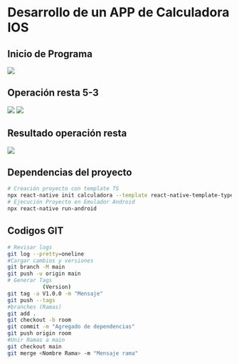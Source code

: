 # Desarrollo de un APP de Calculadora IOS


## Inicio de Programa
![](img/1.png)

## Operación resta 5-3
![](img/2.png) ![](img/3.png)

## Resultado operación resta
![](img/4.png) 


## Dependencias del proyecto

```bash
# Creación proyecto con template TS
npx react-native init calculadora --template react-native-template-typescript
# Ejecución Proyecto en Emulador Android
npx react-native run-android
```

## Codigos GIT

```bash
# Revisar logs
git log --pretty=oneline
#Cargar cambios y versiones
git branch -M main
git push -u origin main
# Generar Tags
           (Version) 
git tag -a V1.0.0 -m "Mensaje"
git push --tags
#branches (Ramas)
git add .
git checkout -b room
git commit -m "Agregado de dependencias"
git push origin room
#Unir Ramas a main
git checkout main
git merge <Nombre Rama> -m "Mensaje rama"
```